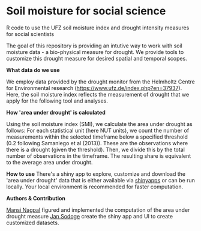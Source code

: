 # Soil moisture for social science
R code to use the UFZ soil moisture index and drought intensity measures for social scientists


The goal of this repository is providing an intutive way to work with soil moisture data - a bio-physical measure for drought. We provide tools to customize this drought measure for desired spatial and temporal scopes.






__What data do we use__


We employ data provided by the drought monitor from the Helmholtz Centre for Environmental research (https://www.ufz.de/index.php?en=37937). Here, the soil moisture index reflects the measurement of drought that we apply for the following tool and analyses.


__How 'area under drought' is calculated__

Using the soil moisture index (SMI), we calculate the area under drought as follows:
For each statistical unit (here NUT units), we count the number of measurements
within the selected timeframe below a specified threshold (0.2 following Samaniego et al (2013)). These are the observations where there is a drought (given the threshold). Then, we divide this by the total number of observations in the timeframe. The resulting share is equivalent to the average area under drought.



__How to use__
There's a shiny app to explore, customize and download the 'area under drought' data that is either available via [shinyapps](https://jsodoge.shinyapps.io/smi_interface/) or can be run locally. Your local environment is recommended for faster computation.



__Authors & Contribution__

[Mansi Nagpal](https://twitter.com/MansiNagpal8) figured and implemented the computation of the area under drought measure
[Jan Sodoge](https://twitter.com/jsodoge) create the shiny app and UI to create customized datasets.

